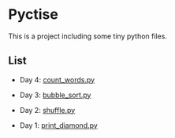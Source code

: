 # Pyctise
This is a project including some tiny python files.

## List

* Day 4: [count_words.py](count_words.py)

* Day 3: [bubble_sort.py](bubble_sort.py)

* Day 2: [shuffle.py](shuffle.py)

* Day 1: [print_diamond.py](print_diamond.py)